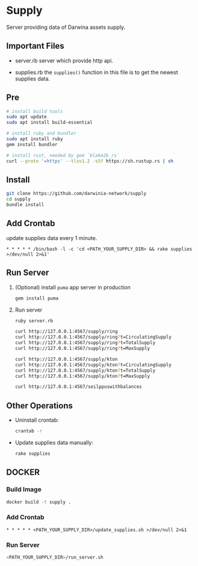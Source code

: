# Supply

Server providing data of Darwina assets supply.

## Important Files

* server.rb
  server which provide http api.

* supplies.rb
  the `supplies()` function in this file is to get the newest supplies data.

## Pre
```bash
# install build tools
sudo apt update 
sudo apt install build-essential 

# install ruby and bundler
sudo apt install ruby
gem install bundler

# install rust, needed by gem `blake2b_rs`
curl --proto '=https' --tlsv1.2 -sSf https://sh.rustup.rs | sh
```

## Install

```bash
git clone https://github.com/darwinia-network/supply 
cd supply
bundle install
```

## Add Crontab

update supplies data every 1 minute.

```
* * * * * /bin/bash -l -c 'cd <PATH_YOUR_SUPPLY_DIR> && rake supplies >/dev/null 2>&1'
```

## Run Server
   1. (Optional) install `puma` app server in production
      ```bash
      gem install puma
      ```

   2. Run server
      ```bash
      ruby server.rb
      ```
      ```bash
      curl http://127.0.0.1:4567/supply/ring
      curl http://127.0.0.1:4567/supply/ring?t=CirculatingSupply
      curl http://127.0.0.1:4567/supply/ring?t=TotalSupply
      curl http://127.0.0.1:4567/supply/ring?t=MaxSupply

      curl http://127.0.0.1:4567/supply/kton
      curl http://127.0.0.1:4567/supply/kton?t=CirculatingSupply
      curl http://127.0.0.1:4567/supply/kton?t=TotalSupply
      curl http://127.0.0.1:4567/supply/kton?t=MaxSupply

      curl http://127.0.0.1:4567/seilppuswithbalances
      ```

## Other Operations
* Uninstall crontab:
  ```bash
  crantab -r
  ```

* Update supplies data manually:
  ```bash
  rake supplies
  ```

## DOCKER

### Build Image

```bash
docker build -t supply .
```

### Add Crontab

```
* * * * * <PATH_YOUR_SUPPLY_DIR>/update_supplies.sh >/dev/null 2>&1
```

### Run Server
```bash
<PATH_YOUR_SUPPLY_DIR>/run_server.sh
```
